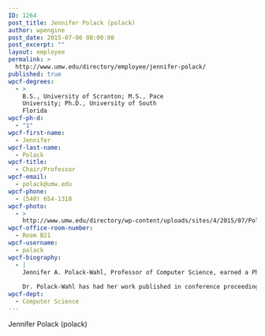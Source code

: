 ```yaml
---
ID: 1264
post_title: Jennifer Polack (polack)
author: wpengine
post_date: 2015-07-06 08:00:00
post_excerpt: ""
layout: employee
permalink: >
  http://www.umw.edu/directory/employee/jennifer-polack/
published: true
wpcf-degrees:
  - >
    B.S., University of Scranton; M.S., Pace
    University; Ph.D., University of South
    Florida
wpcf-ph-d:
  - "1"
wpcf-first-name:
  - Jennifer
wpcf-last-name:
  - Polack
wpcf-title:
  - Chair/Professor
wpcf-email:
  - polack@umw.edu
wpcf-phone:
  - (540) 654-1318
wpcf-photo:
  - >
    http://www.umw.edu/directory/wp-content/uploads/sites/4/2015/07/Polack_Jennifer_208.jpg
wpcf-office-room-number:
  - Room B21
wpcf-username:
  - polack
wpcf-biography:
  - |
    Jennifer A. Polack-Wahl, Professor of Computer Science, earned a Ph.D. (1997) in computer science and engineering from the University of South Florida, an M.S. (1993) in computer science from Pace University, and a B.S. (1992) in computer science from the University of Scranton (Pennsylvania). She is the recipient of a 2006 ACM Special Interest Group on Computer Science Education (SIGCSE) Special Project Grant for “Facilitating Curriculum Material Adoption Using 3-D Virtual Collaboration Environments.” In addition, she has been awarded a UMW Jepson Fellowship for “Designing Computer Technology Learning Modules in the K-12 Curriculum.” Most recently, Dr. Polack-Wahl was awarded a 2011-2012 Mary Washington Faculty Development Grant for the project “iPod for Education: Teaching Resource for the Future.” Education apps prepared by Dr. Polack-Wahl and her students are being used by schools across the nation and are available for download on iTunes.
    
    Dr. Polack-Wahl has had her work published in conference proceedings and several journals, including the Journal of Computing Science and Frontiers in Education. In addition, she is the EdSoc program co-chair for the Frontier in Education 2010 conference which is to be held in Washington, D.C., and she is the chair of the Virginia Central, Hampton Roads, Northern Virginia, and Richmond Chapter of the Institute of Electrical and Electronics Engineers education society. She is a steering committee member for the Consortium of Computing Sciences Eastern Division and a member of the Computer Science Teacher Association, the Association of Computing Machinery, and ACM SIGCSE.
wpcf-dept:
  - Computer Science
---
```

Jennifer Polack (polack)